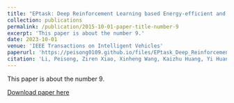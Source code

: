 ```yaml
---
title: "EPtask: Deep Reinforcement Learning based Energy-efficient and Priority-aware Task Scheduling for Dynamic Vehicular Edge Computing"
collection: publications
permalink: /publication/2015-10-01-paper-title-number-9
excerpt: 'This paper is about the number 9.'
date: 2023-10-01
venue: 'IEEE Transactions on Intelligent Vehicles'
paperurl: 'https://peisong0109.github.io/files/EPtask_Deep_Reinforcement_Learning_based_Energy-efficient_and_Priority-aware_Task_Scheduling_for_Dynamic_Vehicular_Edge_Computing.pdf'
citation: 'Li, Peisong, Ziren Xiao, Xinheng Wang, Kaizhu Huang, Yi Huang, and Honghao Gao. "EPtask: Deep Reinforcement Learning based Energy-efficient and Priority-aware Task Scheduling for Dynamic Vehicular Edge Computing." IEEE Transactions on Intelligent Vehicles (2023).'
---
```

This paper is about the number 9. 

[Download paper here](https://peisong0109.github.io/files/EPtask_Deep_Reinforcement_Learning_based_Energy-efficient_and_Priority-aware_Task_Scheduling_for_Dynamic_Vehicular_Edge_Computing.pdf)
